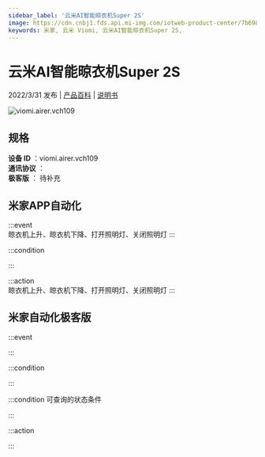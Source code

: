 ```yaml
---
sidebar_label: '云米AI智能晾衣机Super 2S'
image: https://cdn.cnbj1.fds.api.mi-img.com/iotweb-product-center/7b698bbe36b9293e9770cb27eb7ba538_1647244116033.png?GalaxyAccessKeyId=AKVGLQWBOVIRQ3XLEW&Expires=9223372036854775807&Signature=1dsHqjEsHAAUFMzt/WynaC6j1Rk=
keywords: 米家, 云米 Viomi, 云米AI智能晾衣机Super 2S, 
---
```

# 云米AI智能晾衣机Super 2S

2022/3/31 发布 | [产品百科](https://home.mi.com/webapp/content/baike/product/index.html?model=viomi.airer.vch109/) | [说明书](https://home.mi.com/views/introduction.html?model=viomi.airer.vch109&region=cn)

![viomi.airer.vch109](https://cdn.cnbj1.fds.api.mi-img.com/iotweb-product-center/7b698bbe36b9293e9770cb27eb7ba538_1647244116033.png?GalaxyAccessKeyId=AKVGLQWBOVIRQ3XLEW&Expires=9223372036854775807&Signature=1dsHqjEsHAAUFMzt/WynaC6j1Rk=)

## 规格  
> 
**设备 ID** ：viomi.airer.vch109  
**通讯协议** ：  
**极客版**  ： 待补充 


## 米家APP自动化  

:::event  
晾衣机上升、晾衣机下降、打开照明灯、关闭照明灯
:::

:::condition  

:::

:::action   
晾衣机上升、晾衣机下降、打开照明灯、关闭照明灯
:::

## 米家自动化极客版  

:::event  

:::

:::condition  

:::

:::condition 可查询的状态条件  

:::

:::action  

:::

        
